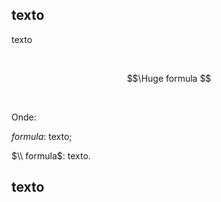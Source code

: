 ## texto

texto

<br>

$$\Huge formula $$

<br>

Onde:

$formula$: texto;

$\\ formula$: texto.

## texto
